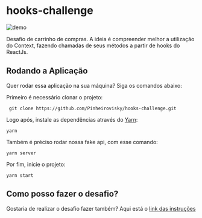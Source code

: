 # hooks-challenge

![demo](https://github.com/Pinheirovisky/hooks-challenge/tree/master/public/demo.png)

Desafio de carrinho de compras. A ideia é compreender melhor a utilização do Context, fazendo chamadas de seus métodos a partir de hooks do ReactJs.

## Rodando a Aplicação

Quer rodar essa aplicação na sua máquina? Siga os comandos abaixo:<br />

Primeiro é necessário clonar o projeto:

```
 git clone https://github.com/Pinheirovisky/hooks-challenge.git
```

Logo após, instale as dependências através do [Yarn](https://yarnpkg.com/):

```
yarn
```

Também é préciso rodar nossa fake api, com esse comando:

```
yarn server
```

Por fim, inicie o projeto:

```
yarn start
```

## Como posso fazer o desafio?

Gostaria de realizar o desafio fazer também? Aqui está o [link das instruções](https://www.notion.so/Desafio-01-Criando-um-hook-de-carrinho-de-compras-5769216778794019a83f544e79167b12)
